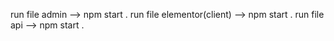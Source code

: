 run file admin --> npm start .
run file elementor(client) --> npm start .
run file api --> npm start .
